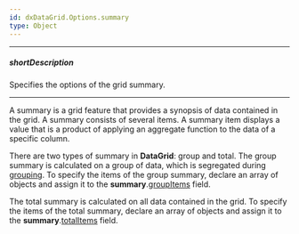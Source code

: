 ```yaml
---
id: dxDataGrid.Options.summary
type: Object
---
```

---
##### shortDescription
Specifies the options of the grid summary.

---
A summary is a grid feature that provides a synopsis of data contained in the grid. A summary consists of several items. A summary item displays a value that is a product of applying an aggregate function to the data of a specific column.

There are two types of summary in **DataGrid**: group and total. The group summary is calculated on a group of data, which is segregated during [grouping](/concepts/05%20Widgets/DataGrid/45%20Grouping '/Documentation/Guide/Widgets/DataGrid/Grouping/'). To specify the items of the group summary, declare an array of objects and assign it to the **summary**.[groupItems](/api-reference/10%20UI%20Components/dxDataGrid/1%20Configuration/summary/groupItems '/Documentation/ApiReference/UI_Components/dxDataGrid/Configuration/summary/groupItems/') field.

The total summary is calculated on all data contained in the grid. To specify the items of the total summary, declare an array of objects and assign it to the **summary**.[totalItems](/api-reference/10%20UI%20Components/dxDataGrid/1%20Configuration/summary/totalItems '/Documentation/ApiReference/UI_Components/dxDataGrid/Configuration/summary/totalItems/') field.
